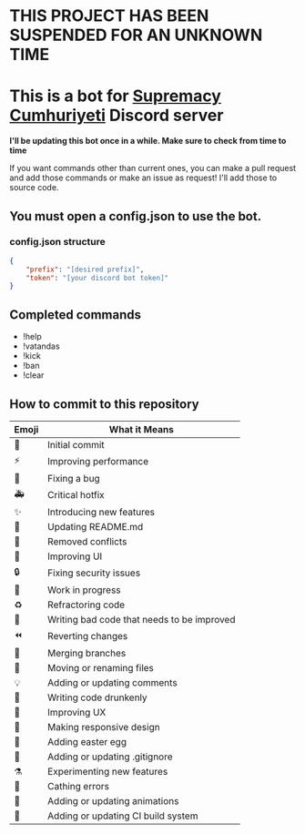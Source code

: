 # THIS PROJECT HAS BEEN SUSPENDED FOR AN UNKNOWN TIME

# This is a bot for [Supremacy Cumhuriyeti](discord.gg/HcCTmGu) Discord server

**I'll be updating this bot once in a while. Make sure to check from time to time**

If you want commands other than current ones, you can make a pull request and add those commands or make an issue as request! I'll add those to source code.

## You must open a config.json to use the bot.

### config.json structure

```json
{
	"prefix": "[desired prefix]",
	"token": "[your discord bot token]"
}
```

## Completed commands

-   !help
-   !vatandas
-   !kick
-   !ban
-   !clear

## How to commit to this repository

| Emoji                       | What it Means                              |
| --------------------------- | ------------------------------------------ |
| :tada:                      | Initial commit                             |
| :zap:                       | Improving performance                      |
| :bug:                       | Fixing a bug                               |
| :ambulance:                 | Critical hotfix                            |
| :sparkles:                  | Introducing new features                   |
| :pencil:                    | Updating README.md                         |
| :wrench:                    | Removed conflicts                          |
| :lipstick:                  | Improving UI                               |
| :lock:                      | Fixing security issues                     |
| :construction:              | Work in progress                           |
| :recycle:                   | Refractoring code                          |
| :poop:                      | Writing bad code that needs to be improved |
| :rewind:                    | Reverting changes                          |
| :twisted_rightwards_arrows: | Merging branches                           |
| :truck:                     | Moving or renaming files                   |
| :bulb:                      | Adding or updating comments                |
| :beers:                     | Writing code drunkenly                     |
| :children_crossing:         | Improving UX                               |
| :iphone:                    | Making responsive design                   |
| :egg:                       | Adding easter egg                          |
| :see_no_evil:               | Adding or updating .gitignore              |
| :alembic:                   | Experimenting new features                 |
| :goal_net:                  | Cathing errors                             |
| :dizzy:                     | Adding or updating animations              |
| :construction_worker:       | Adding or updating CI build system         |
